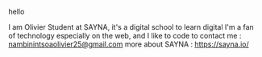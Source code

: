 hello

I am Olivier Student at SAYNA, it's a digital school to learn digital
I'm a fan of technology especially on the web, and I like to code
to contact me : nambinintsoaolivier25@gmail.com
more about SAYNA : https://sayna.io/  
